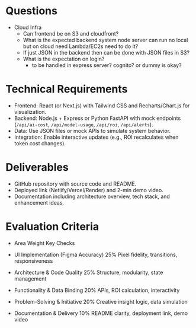 # Questions
- Cloud Infra
  - Can frontend be on S3 and cloudfront?
  - What is the expected backend system node server can run no local but on cloud need Lambda/EC2s need to do it?
  - If just JSON in the backend then can be done with JSON files in S3?
  - What is the expectation on login?
    - to be handled in express server? cognito? or dummy is okay?

# Technical Requirements
- Frontend: React (or Next.js) with Tailwind CSS and Recharts/Chart.js for visualization.
- Backend: Node.js + Express or Python FastAPI with mock endpoints (`/api/ai-cost`, `/api/model-usage`, `/api/roi`, `/api/alerts`).
- Data: Use JSON files or mock APIs to simulate system behavior.
- Integration: Enable interactive updates (e.g., ROI recalculates when token cost changes).

# Deliverables

- GitHub repository with source code and README.
- Deployed link (Netlify/Vercel/Render) and 2-min demo video.
- Documentation including architecture overview, tech stack, and enhancement ideas.

# Evaluation Criteria

- Area Weight Key Checks
- UI Implementation (Figma Accuracy) 25% Pixel fidelity, transitions, responsiveness

- Architecture & Code Quality 25% Structure, modularity, state management
- Functionality & Data Binding 20% APIs, ROI calculation, interactivity
- Problem-Solving & Initiative 20% Creative insight logic, data simulation
- Documentation & Delivery 10% README clarity, deployment link, demo video
